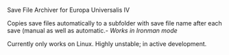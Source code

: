 Save File Archiver for Europa Universalis IV

Copies  save files automatically to a subfolder with save file name after each save (manual as well as automatic.- *Works in Ironman mode*

Currently only works on Linux.
Highly unstable; in active development.

